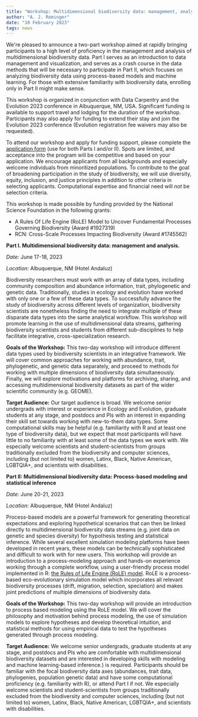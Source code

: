 ```yaml
---
title: "Workshop: Multidimensional biodiversity data: management, analysis, process-based modeling and statistical inference"
author: "A. J. Rominger"
date: "10 February 2023"
tags: news
---
```


We're pleased to announce a two-part workshop aimed at rapidly bringing participants to a high level of proficiency in the management and analysis of multidimensional biodiversity data. Part I serves as an introduction to data management and visualization, and serves as a crash course in the data methods that will be necessary to participate in Part II, which focuses on analyzing biodiversity data using process-based models and machine learning.  For those with extensive familiarity with biodiversity data, enrolling only in Part II might make sense.

This workshop is organized in conjunction with Data Carpentry and the Evolution 2023 conference in Albuquerque, NM, USA. Significant funding is available to support travel and lodging for the duration of the workshop. Participants may also apply for funding to extend their stay and join the Evolution 2023 conference (Evolution registration fee waivers may also be requested). 

To attend our workshop and apply for funding support, please complete the <a href="https://forms.gle/8MwNZLTUk8Y1Git79" target="_blank">application form</a> (use for both Parts I and/or II). Spots are limited, and acceptance into the program will be competitive and based on your application. We encourage applicants from all backgrounds and especially welcome individuals from minoritized populations. To contribute to the goal of broadening participation in the study of biodiversity, we will use diversity, equity, inclusion, and justice principles in addition to other criteria in selecting applicants.  Computational expertise and financial need will *not* be selection criteria.

This workshop is made possible by funding provided by the National Science Foundation in the following grants:
- A Rules Of Life Engine (RoLE) Model to Uncover Fundamental Processes Governing Biodiversity (Award #1927319)
- RCN: Cross-Scale Processes Impacting Biodiversity (Award #1745562)


**Part I. Multidimensional biodiversity data: management and analysis.**

*Date:* June 17-18, 2023

*Location:* Albuquerque, NM (Hotel Andaluz)

Biodiversity researchers must work with an array of data types, including  community composition and abundance information, trait, phylogenetic and genetic data. Traditionally, studies in ecology and evolution have worked with only one or a few of these data types. To successfully advance the study of biodiversity across different levels of organization, biodiversity scientists are nonetheless finding the need to integrate multiple of these disparate data types into the same analytical workflow. This workshop will promote learning in the use of multidimensional data streams, gathering biodiversity scientists and students from different sub-disciplines to help facilitate integrative, cross-specialization research. 

**Goals of the Workshop:** This two-day workshop will introduce different data types used by  biodiversity scientists in an integrative framework. We will cover common approaches for working with abundance, trait, phylogenetic, and genetic data separately, and proceed to methods for working with multiple dimensions of biodiversity data simultaneously. Finally, we will explore motivations and platforms for archiving, sharing, and accessing multidimensional biodiversity datasets as part of the wider scientific community (e.g. GEOME).  

**Target Audience:** Our target audience is broad. We welcome senior undergrads with interest or experience in Ecology and Evolution, graduate students at any stage, and postdocs and PIs with an interest in expanding their skill set towards working with new-to-them data types. Some computational skills may be helpful (e.g. familiarity with R and at least one type of biodiversity data), but we expect that most participants will have little to no familiarity with at least some of the data types we work with. We especially welcome scientists and student-scientists from groups traditionally excluded from the biodiversity and computer sciences, including (but not limited to) women, Latinx, Black, Native American, LGBTQIA+, and scientists with disabilities.



**Part II: Multidimensional biodiversity data: Process-based modeling and statistical inference**

*Date:* June 20-21, 2023

*Location:* Albuquerque, NM (Hotel Andaluz)


Process-based models are a powerful framework for generating theoretical expectations and exploring hypothetical scenarios that can then be linked directly to multidimensional biodiversity data streams (e.g. joint data on genetic and species diversity) for hypothesis testing and statistical inference. While several excellent simulation modeling platforms have been developed in recent years, these models can be technically sophisticated and difficult to work with for new users. This workshop will provide an introduction to a process-modeling approach and hands-on experience working through a complete workflow, using a user-friendly process model implemented in R: <a href="https://role-model.github.io/about" target="_blank">the Rules of Life Engine (RoLE) model</a>. RoLE is a process-based eco-evolutionary simulation model which incorporates all relevant biodiversity processes (drift, migration, selection, speciation) and makes joint predictions of multiple dimensions of biodiversity data.

**Goals of the Workshop:** This two-day workshop will provide an introduction to process based modeling using the RoLE model. We will cover the philosophy and motivation behind process modeling, the use of simulation models to explore hypotheses and develop theoretical intuition, and statistical methods for using empirical data to test the hypotheses generated through process modeling. 

**Target Audience:** We welcome senior undergrads, graduate students at any stage, and postdocs and PIs who are comfortable with multidimensional biodiversity datasets and are interested in developing skills with modeling and machine learning-based inference.) is required. Participants should be familiar with the focal biodiversity data axes (abundances, trait data, phylogenies, population genetic data) and have some computational proficiency (e.g. familiarity with R), or attend Part I if not. We especially welcome scientists and student-scientists from groups traditionally excluded from the biodiversity and computer sciences, including (but not limited to) women, Latinx, Black, Native American, LGBTQIA+, and scientists with disabilities.
